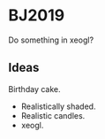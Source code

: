 # BJ2019

Do something in xeogl?

## Ideas

Birthday cake.
* Realistically shaded.
* Realistic candles.
* xeogl.